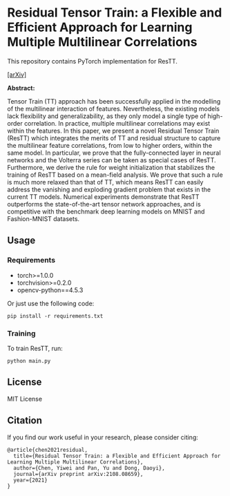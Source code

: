 # Residual Tensor Train: a Flexible and Efficient Approach for Learning Multiple Multilinear Correlations

This repository contains PyTorch implementation for ResTT.

 [[arXiv]](https://arxiv.org/abs/2108.08659)

**Abstract:**

Tensor Train (TT) approach has been successfully applied in the modelling of the multilinear interaction of features. Nevertheless, the existing models lack flexibility and generalizability, as they only model a single type of high-order correlation. In practice, multiple multilinear correlations may exist within the features. In this paper, we present a novel Residual Tensor Train (ResTT) which integrates the merits of TT and residual structure to capture the multilinear feature correlations, from low to higher orders, within the same model. In particular, we prove that the fully-connected layer in neural networks and the Volterra series can be taken as special cases of ResTT. Furthermore, we derive the rule for weight initialization that stabilizes the training of ResTT based on a mean-field analysis. We prove that such a rule is much more relaxed than that of TT, which means ResTT can easily address the vanishing and exploding gradient problem that exists in the current TT models. Numerical experiments demonstrate that ResTT outperforms the state-of-the-art tensor network approaches, and is competitive with the benchmark deep learning models on MNIST and Fashion-MNIST datasets.

## Usage

### Requirements

- torch>=1.0.0
- torchvision>=0.2.0
- opencv-python==4.5.3

Or just use the following code:

`pip install -r requirements.txt`


### Training

To train ResTT, run:
```
python main.py
```

## License
MIT License

## Citation
If you find our work useful in your research, please consider citing:
```
@article{chen2021residual,
  title={Residual Tensor Train: a Flexible and Efficient Approach for Learning Multiple Multilinear Correlations},
  author={Chen, Yiwei and Pan, Yu and Dong, Daoyi},
  journal={arXiv preprint arXiv:2108.08659},
  year={2021}
}
```
